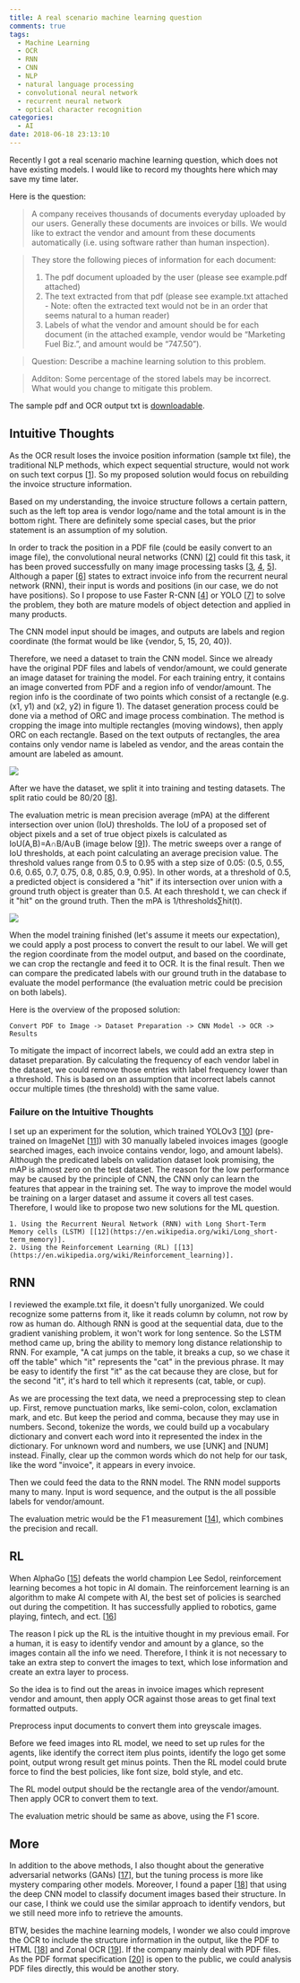```yaml
---
title: A real scenario machine learning question
comments: true
tags:
  - Machine Learning
  - OCR
  - RNN
  - CNN
  - NLP
  - natural language processing
  - convolutional neural network
  - recurrent neural network
  - optical character recognition
categories:
  - AI
date: 2018-06-18 23:13:10
---
```


Recently I got a real scenario machine learning question, which does not have existing models. I would like to record my thoughts here which may save my time later.

Here is the question:

> A company receives thousands of documents everyday uploaded by our users. Generally these documents are invoices or bills. We would like to extract the vendor​ and amount​ from these documents automatically (i.e. using software rather than human inspection).

> They store the following pieces of information for each document:
> 1. The pdf document uploaded by the user (please see example.pdf attached)
> 2. The text extracted from that pdf (please see example.txt attached - Note: often the extracted text would not be in an order that seems natural to a human reader)
> 3. Labels of what the vendor and amount should be for each document (in the attached
example, vendor would be “Marketing Fuel Biz.”, and amount would be “747.50”).

> Question: Describe a machine learning solution to this problem.

> Additon: Some percentage of the stored labels may be incorrect. What would you change to mitigate this problem.

The sample pdf and OCR output txt is [downloadable](/asserts/ml-example.zip). 

<!-- more -->

## Intuitive Thoughts

As the OCR result loses the invoice position information (sample txt file), the traditional NLP methods, which expect sequential structure, would not work on such text corpus [[1](https://www.diva-portal.org/smash/get/diva2:934351/FULLTEXT01.pdf)]. So my proposed solution would focus on rebuilding the invoice structure information.

Based on my understanding, the invoice structure follows a certain pattern, such as the left top area is vendor logo/name and the total amount is in the bottom right. There are definitely some special cases, but the prior statement is an assumption of my solution.

In order to track the position in a PDF file (could be easily convert to an image file), the convolutional neural networks (CNN) [[2](https://en.wikipedia.org/wiki/Convolutional_neural_network)] could fit this task, it has been proved successfully on many image processing tasks [[3](https://arxiv.org/abs/1504.08083), [4](https://arxiv.org/abs/1506.01497), [5](https://arxiv.org/abs/1703.06870)]. Although a paper [[6](https://arxiv.org/pdf/1708.07403.pdf)] states to extract invoice info from the recurrent neural network (RNN), their input is words and positions (in our case, we do not have positions).  So I propose to use Faster R-CNN [[4](https://arxiv.org/abs/1506.01497)] or YOLO [[7](https://pjreddie.com/darknet/yolo/)] to solve the problem, they both are mature models of object detection and applied in many products.

The CNN model input should be images, and outputs are labels and region coordinate (the format would be like {vendor, 5, 15, 20, 40}).

Therefore, we need a dataset to train the CNN model. Since we already have the original PDF files and labels of vendor/amount, we could generate an image dataset for training the model. For each training entry, it contains an image converted from PDF and a region info of vendor/amount. The region info is the coordinate of two points which consist of a rectangle (e.g. (x1, y1) and (x2, y2) in figure 1). The dataset generation process could be done via a method of ORC and image process combination. The method is cropping the image into multiple rectangles (moving windows), then apply ORC on each rectangle. Based on the text outputs of rectangles, the area contains only vendor name is labeled as vendor, and the areas contain the amount are labeled as amount.

![](/img/ml-questions-1.png)

After we have the dataset, we split it into training and testing datasets. The split ratio could be 80/20 [[8](https://developers.google.com/machine-learning/crash-course/training-and-test-sets/splitting-data)].

The evaluation metric is mean precision average (mPA) at the different intersection over union (IoU) thresholds. The IoU of a proposed set of object pixels and a set of true object pixels is calculated as IoU(A,B)=A∩B/A∪B (image below [[9](https://www.pyimagesearch.com/2016/11/07/intersection-over-union-iou-for-object-detection/)]). The metric sweeps over a range of IoU thresholds, at each point calculating an average precision value. The threshold values range from 0.5 to 0.95 with a step size of 0.05: (0.5, 0.55, 0.6, 0.65, 0.7, 0.75, 0.8, 0.85, 0.9, 0.95). In other words, at a threshold of 0.5, a predicted object is considered a "hit" if its intersection over union with a ground truth object is greater than 0.5. At each threshold t, we can check if it "hit" on the ground truth. Then the mPA is 1/thresholds∑hit(t).

![](/img/ml-questions-2.png)

When the model training finished (let's assume it meets our expectation), we could apply a post process to convert the result to our label. We will get the region coordinate from the model output, and based on the coordinate, we can crop the rectangle and feed it to OCR. It is the final result. Then we can compare the predicated labels with our ground truth in the database to evaluate the model performance (the evaluation metric could be precision on both labels).

Here is the overview of the proposed solution:

    Convert PDF to Image -> Dataset Preparation -> CNN Model -> OCR -> Results

To mitigate the impact of incorrect labels, we could add an extra step in dataset preparation. By calculating the frequency of each vendor label in the dataset, we could remove those entries with label frequency lower than a threshold. This is based on an assumption that incorrect labels cannot occur multiple times (the threshold) with the same value.

### Failure on the Intuitive Thoughts

I set up an experiment for the solution, which trained YOLOv3 [[10](https://pjreddie.com/darknet/yolo/)] (pre-trained on ImageNet [[11](http://www.image-net.org/)]) with 30 manually labeled invoices images (google searched images, each invoice contains vendor, logo, and amount labels). Although the predicated labels on validation dataset look promising, the mAP is almost zero on the test dataset. The reason for the low performance may be caused by the principle of CNN, the CNN only can learn the features that appear in the training set. The way to improve the model would be training on a larger dataset and assume it covers all test cases. Therefore, I would like to propose two new solutions for the ML question.

    1. Using the Recurrent Neural Network (RNN) with Long Short-Term Memory cells (LSTM) [[12](https://en.wikipedia.org/wiki/Long_short-term_memory)].
    2. Using the Reinforcement Learning (RL) [[13](https://en.wikipedia.org/wiki/Reinforcement_learning)].

## RNN

I reviewed the example.txt file, it doesn't fully unorganized. We could recognize some patterns from it, like it reads column by column, not row by row as human do. Although RNN is good at the sequential data, due to the gradient vanishing problem, it won't work for long sentence. So the LSTM method came up, bring the ability to memory long distance relationship to RNN. For example, "A cat jumps on the table, it breaks a cup, so we chase it off the table" which "it" represents the "cat" in the previous phrase. It may be easy to identify the first "it" as the cat because they are close, but for the second "it", it's hard to tell which it represents (cat, table, or cup).

As we are processing the text data, we need a preprocessing step to clean up. First, remove punctuation marks, like semi-colon, colon, exclamation mark, and etc. But keep the period and comma, because they may use in numbers. Second, tokenize the words, we could build up a vocabulary dictionary and convert each word into it represented the index in the dictionary. For unknown word and numbers, we use [UNK] and [NUM] instead. Finally, clear up the common words which do not help for our task, like the word "invoice", it appears in every invoice.

Then we could feed the data to the RNN model. The RNN model supports many to many. Input is word sequence, and the output is the all possible labels for vendor/amount.

The evaluation metric would be the F1 measurement [[14](https://en.wikipedia.org/wiki/F1_score)], which combines the precision and recall.

## RL

When AlphaGo [[15](https://deepmind.com/research/alphago/)] defeats the world champion Lee Sedol, reinforcement learning becomes a hot topic in AI domain. The reinforcement learning is an algorithm to make AI compete with AI, the best set of policies is searched out during the competition. It has successfully applied to robotics, game playing, fintech, and ect. [[16](https://www.oreilly.com/ideas/practical-applications-of-reinforcement-learning-in-industry)]
    
The reason I pick up the RL is the intuitive thought in my previous email. For a human, it is easy to identify vendor and amount by a glance, so the images contain all the info we need. Therefore, I think it is not necessary to take an extra step to convert the images to text, which lose information and create an extra layer to process. 

So the idea is to find out the areas in invoice images which represent vendor and amount, then apply OCR against those areas to get final text formatted outputs.

Preprocess input documents to convert them into greyscale images.

Before we feed images into RL model, we need to set up rules for the agents, like identify the correct item plus points, identify the logo get some point, output wrong result get minus points. Then the RL model could brute force to find the best policies, like font size, bold style, and etc.

The RL model output should be the rectangle area of the vendor/amount. Then apply OCR to convert them to text.

The evaluation metric should be same as above, using the F1 score.

## More

In addition to the above methods, I also thought about the generative adversarial networks (GANs) [[17](https://en.wikipedia.org/wiki/Generative_adversarial_network)], but the tuning process is more like mystery comparing other models. Moreover, I found a paper [[18](https://arxiv.org/abs/1801.09321)] that using the deep CNN model to classify document images based their structure. In our case, I think we could use the similar approach to identify vendors, but we still need more info to retrieve the amounts.

BTW, besides the machine learning models, I wonder we also could improve the OCR to include the structure information in the output, like the PDF to HTML [[18](https://arxiv.org/abs/1801.09321)] and Zonal OCR [[19](https://docparser.com/blog/zonal-ocr/)]. If the company mainly deal with PDF files. As the PDF format specification [[20](https://www.adobe.com/content/dam/acom/en/devnet/pdf/pdfs/PDF32000_2008.pdf)] is open to the public, we could analysis PDF files directly, this would be another story.
